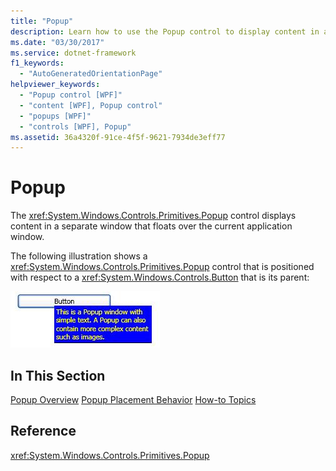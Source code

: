 ```yaml
---
title: "Popup"
description: Learn how to use the Popup control to display content in a separate window that floats over the current application window.
ms.date: "03/30/2017"
ms.service: dotnet-framework
f1_keywords:
  - "AutoGeneratedOrientationPage"
helpviewer_keywords:
  - "Popup control [WPF]"
  - "content [WPF], Popup control"
  - "popups [WPF]"
  - "controls [WPF], Popup"
ms.assetid: 36a4320f-91ce-4f5f-9621-7934de3eff77
---
```

# Popup

The <xref:System.Windows.Controls.Primitives.Popup> control displays content in a separate window that floats over the current application window.

The following illustration shows a <xref:System.Windows.Controls.Primitives.Popup> control that is positioned with respect to a <xref:System.Windows.Controls.Button> that is its parent:

![Popup illustration](./media/popup/popup-picture-button.jpg)

## In This Section

[Popup Overview](popup-overview.md)
[Popup Placement Behavior](popup-placement-behavior.md)
[How-to Topics](popup-how-to-topics.md)

## Reference

<xref:System.Windows.Controls.Primitives.Popup>
